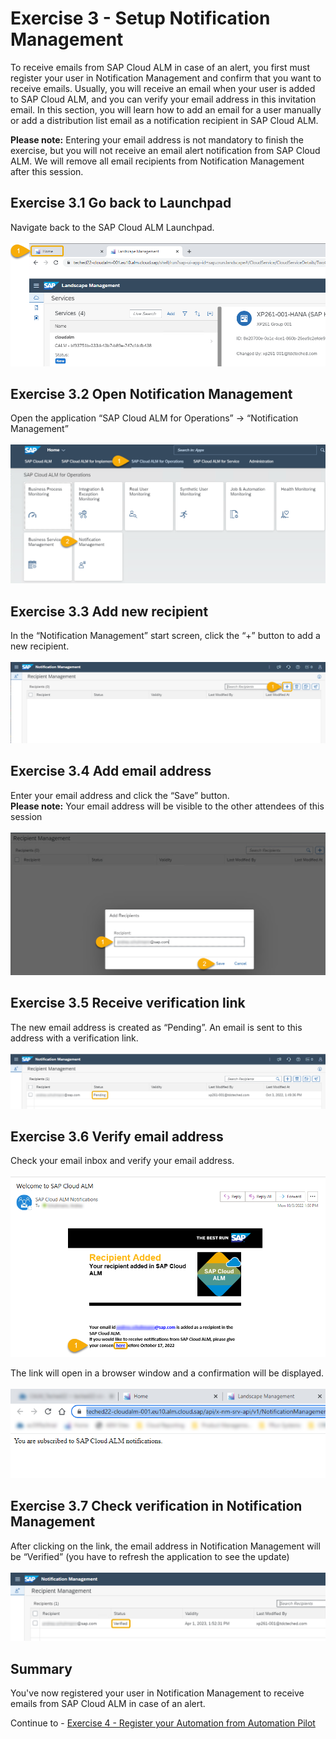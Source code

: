 # Exercise 3 - Setup Notification Management

To receive emails from SAP Cloud ALM in case of an alert, you first must register your user in Notification Management and confirm that you want to receive emails. Usually, you will receive an email when your user is added to SAP Cloud ALM, and you can verify your email address in this invitation email.
In this section, you will learn how to add an email for a user manually or add a distribution list email as a notification recipient in SAP Cloud ALM. 

**Please note:** Entering your email address is not mandatory to finish the exercise, but you will not receive an email alert notification from SAP Cloud ALM. We will remove all email recipients from Notification Management after this session.

## Exercise 3.1 Go back to Launchpad

Navigate back to the SAP Cloud ALM Launchpad.  
<br>![](/exercises/ex3/images/Ex3_1.png)

## Exercise 3.2 Open Notification Management

Open the application “SAP Cloud ALM for Operations” → “Notification Management”  
<br>![](/exercises/ex3/images/Ex3_2.png)

## Exercise 3.3 Add new recipient

In the “Notification Management” start screen, click the “+” button to add a new recipient.  
<br>![](/exercises/ex3/images/Ex3_3.png)

## Exercise 3.4 Add email address

Enter your email address and click the “Save” button.  
**Please note:** Your email address will be visible to the other attendees of this session  
<br>![](/exercises/ex3/images/Ex3_4.png)

## Exercise 3.5 Receive verification link

The new email address is created as “Pending”. An email is sent to this address with a verification link.  
<br>![](/exercises/ex3/images/Ex3_5.png)

## Exercise 3.6 Verify email address

Check your email inbox and verify your email address.  
<br>![](/exercises/ex3/images/Ex3_6.png)  

The link will open in a browser window and a confirmation will be displayed.  
<br>![](/exercises/ex3/images/Ex3_7.png)

## Exercise 3.7 Check verification in Notification Management

After clicking on the link, the email address in Notification Management will be “Verified” (you have to refresh the application to see the update)  
<br>![](/exercises/ex3/images/Ex3_8.png)

## Summary

You've now registered your user in Notification Management to receive emails from SAP Cloud ALM in case of an alert.

Continue to - [Exercise 4 - Register your Automation from Automation Pilot ](../ex4/README.md)
